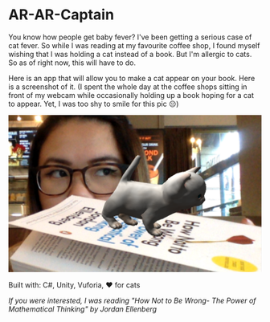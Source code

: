 # AR-AR-Captain

You know how people get baby fever? I've been getting a serious case of cat fever. So while I was reading at my favourite coffee shop, I found myself wishing that I was holding a cat instead of a book. But I'm allergic to cats. So as of right now, this will have to do.

Here is an app that will allow you to make a cat appear on your book. Here is a screenshot of it. (I spent the whole day at the coffee shops sitting in front of my webcam while occasionally holding up a book hoping for a cat to appear. Yet, I was too shy to smile for this pic :pensive:)

![kitten](/kitten.png)

Built with: C#, Unity, Vuforia, :heart: for cats

<i>If you were interested, I was reading "How Not to Be Wrong- The Power of Mathematical Thinking" by Jordan Ellenberg</i>
